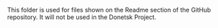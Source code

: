 This folder is used for files shown on the Readme section of the GitHub repository.
It will not be used in the Donetsk Project.